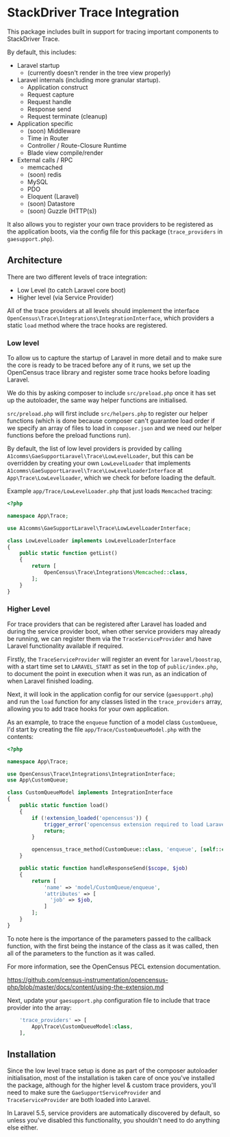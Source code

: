 # StackDriver Trace Integration

This package includes built in support for tracing important components to StackDriver Trace.

By default, this includes:
* Laravel startup
  * (currently doesn't render in the tree view properly)
* Laravel internals (including more granular startup).
  * Application construct
  * Request capture
  * Request handle
  * Response send
  * Request terminate (cleanup)
* Application specific
  * (soon) Middleware
  * Time in Router
  * Controller / Route-Closure Runtime
  * Blade view compile/render
* External calls / RPC
  * memcached
  * (soon) redis
  * MySQL
  * PDO
  * Eloquent (Laravel)
  * (soon) Datastore
  * (soon) Guzzle (HTTP(s))

It also allows you to register your own trace providers to be registered as the application boots, via the config file for this package (`trace_providers` in `gaesupport.php`).

## Architecture
There are two different levels of trace integration:

* Low Level (to catch Laravel core boot)
* Higher level (via Service Provider)

All of the trace providers at all levels should implement the interface `OpenCensus\Trace\Integrations\IntegrationInterface`, which providers a static `load` method where the trace hooks are registered.

### Low level
To allow us to capture the startup of Laravel in more detail and to make sure the core is ready to be traced before any of it runs, we set up the OpenCensus trace library and register some trace hooks before loading Laravel.

We do this by asking composer to include `src/preload.php` once it has set up the autoloader, the same way helper functions are initialised.

`src/preload.php` will first include `src/helpers.php` to register our helper functions (which is done because composer can't guarantee load order if we specify an array of files to load in `composer.json` and we need our helper functions before the preload functions run).

By default, the list of low level providers is provided by calling `A1comms\GaeSupportLaravel\Trace\LowLevelLoader`, but this can be overridden by creating your own `LowLevelLoader` that implements `A1comms\GaeSupportLaravel\Trace\LowLevelLoaderInterface` at `App\Trace\LowLevelLoader`, which we check for before loading the default.

Example `app/Trace/LowLevelLoader.php` that just loads `Memcached` tracing:

```php
<?php

namespace App\Trace;

use A1comms\GaeSupportLaravel\Trace\LowLevelLoaderInterface;

class LowLevelLoader implements LowLevelLoaderInterface
{
    public static function getList()
    {
        return [
            OpenCensus\Trace\Integrations\Memcached::class,
        ];
    }
}
```

### Higher Level
For trace providers that can be registered after Laravel has loaded and during the service provider boot, when other service providers may already be running, we can register them via the `TraceServiceProvider` and have Laravel functionality available if required.

Firstly, the `TraceServiceProvider` will register an event for `laravel/boostrap`, with a start time set to `LARAVEL_START` as set in the top of `public/index.php`, to document the point in execution when it was run, as an indication of when Laravel finished loading.

Next, it will look in the application config for our service (`gaesupport.php`) and run the `load` function for any classes listed in the `trace_providers` array, allowing you to add trace hooks for your own application.

As an example, to trace the `enqueue` function of a model class `CustomQueue`,  I'd start by creating the file `app/Trace/CustomQueueModel.php` with the contents:

```php
<?php

namespace App\Trace;

use OpenCensus\Trace\Integrations\IntegrationInterface;
use App\CustomQueue;

class CustomQueueModel implements IntegrationInterface
{
    public static function load()
    {
        if (!extension_loaded('opencensus')) {
            trigger_error('opencensus extension required to load Laravel integrations.', E_USER_WARNING);
            return;
        }

        opencensus_trace_method(CustomQueue::class, 'enqueue', [self::class, 'handleEnqueue']);
    }

    public static function handleResponseSend($scope, $job)
    {
        return [
            'name' => 'model/CustomQueue/enqueue',
            'attributes' => [
              'job' => $job,
            ]
        ];
    }
}
```

To note here is the importance of the parameters passed to the callback function, with the first being the instance of the class as it was called, then all of the parameters to the function as it was called.

For more information, see the OpenCensus PECL extension documentation.

https://github.com/census-instrumentation/opencensus-php/blob/master/docs/content/using-the-extension.md

Next, update your `gaesupport.php` configuration file to include that trace provider into the array:

```php
    'trace_providers' => [
        App\Trace\CustomQueueModel:class,
    ],
```

## Installation
Since the low level trace setup is done as part of the composer autoloader initialisation, most of the installation is taken care of once you've installed the package, although for the higher level & custom trace providers, you'll need to make sure the `GaeSupportServiceProvider` and `TraceServiceProvider` are both loaded into Laravel.

In Laravel 5.5, service providers are automatically discovered by default, so unless you've disabled this functionality, you shouldn't need to do anything else either.